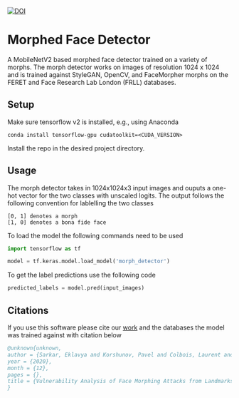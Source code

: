 [![DOI](https://zenodo.org/badge/412588846.svg)](https://zenodo.org/badge/latestdoi/412588846)


# Morphed Face Detector
A MobileNetV2 based morphed face detector trained on a variety of morphs. The morph detector works on images of resolution 1024 x 1024 and is trained against StyleGAN, OpenCV, and FaceMorpher morphs on the FERET and Face Research Lab London (FRLL) databases.


## Setup
Make sure tensorflow v2 is installed, e.g., using Anaconda
```
conda install tensorflow-gpu cudatoolkit=<CUDA_VERSION>
```
Install the repo in the desired project directory.

## Usage
The morph detector takes in 1024x1024x3 input images and ouputs a one-hot vector for the two classes with unscaled logits.
The output follows the following convention for lablelling the two classes
```
[0, 1] denotes a morph
[1, 0] denotes a bona fide face
```
To load the model the following commands need to be used
```python
import tensorflow as tf

model = tf.keras.model.load_model('morph_detector')
```
To get the label predictions use the following code
```python
predicted_labels = model.pred(input_images)
```

## Citations
If you use this software please cite our [work](https://zenodo.org/record/5544552) and the databases the model was trained against with citation below
```bibtex
@unknown{unknown,
author = {Sarkar, Eklavya and Korshunov, Pavel and Colbois, Laurent and Marcel, Sébastien},
year = {2020},
month = {12},
pages = {},
title = {Vulnerability Analysis of Face Morphing Attacks from Landmarks and Generative Adversarial Networks}
}
```
